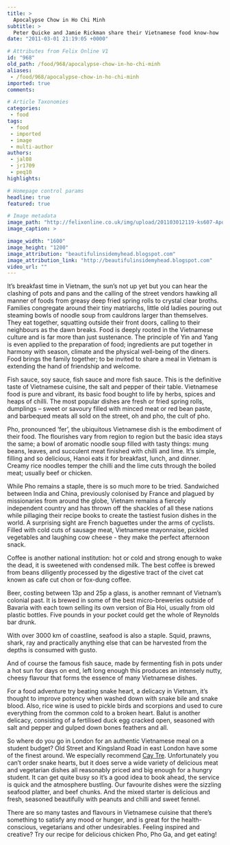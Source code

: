 ```yaml
---
title: >
  Apocalypse Chow in Ho Chi Minh
subtitle: >
  Peter Quicke and Jamie Rickman share their Vietnamese food know-how
date: "2011-03-01 21:19:05 +0000"

# Attributes from Felix Online V1
id: "968"
old_path: /food/968/apocalypse-chow-in-ho-chi-minh
aliases:
 - /food/968/apocalypse-chow-in-ho-chi-minh
imported: true
comments:

# Article Taxonomies
categories:
 - food
tags:
 - food
 - imported
 - image
 - multi-author
authors:
 - jal08
 - jr1709
 - peq10
highlights:

# Homepage control params
headline: true
featured: true

# Image metadata
image_path: "http://felixonline.co.uk/img/upload/201103012119-ks607-Apocalyp.jpg"
image_caption: >

image_width: "1600"
image_height: "1200"
image_attribution: "beautifulinsidemyhead.blogspot.com"
image_attribution_link: "http://beautifulinsidemyhead.blogspot.com"
video_url: ""
---
```


It’s breakfast time in Vietnam, the sun’s not up yet but you can hear the clashing of pots and pans and the calling of the street vendors hawking all manner of foods from greasy deep fried spring rolls to crystal clear broths. Families congregate around their tiny matriarchs, little old ladies pouring out steaming bowls of noodle soup from cauldrons larger than themselves. They eat together, squatting outside their front doors, calling to their neighbours as the dawn breaks. Food is deeply rooted in the Vietnamese culture and is far more than just sustenance. The principle of Yin and Yang is even applied to the preparation of food; ingredients are put together in harmony with season, climate and the physical well-being of the diners. Food brings the family together; to be invited to share a meal in Vietnam is extending the hand of friendship and welcome.

Fish sauce, soy sauce, fish sauce and more fish sauce. This is the definitive taste of Vietnamese cuisine, the salt and pepper of their table. Vietnamese food is pure and vibrant, its basic food bought to life by herbs, spices and heaps of chilli. The most popular dishes are fresh or fried spring rolls, dumplings – sweet or savoury filled with minced meat or red bean paste, and barbequed meats all sold on the street, oh and pho, the cult of pho.

Pho, pronounced ‘fer’, the ubiquitous Vietnamese dish is the embodiment of their food. The flourishes vary from region to region but the basic idea stays the same; a bowl of aromatic noodle soup filled with tasty things: mung beans, leaves, and succulent meat finished with chilli and lime. It’s simple, filling and so delicious, Hanoi eats it for breakfast, lunch, and dinner. Creamy rice noodles temper the chilli and the lime cuts through the boiled meat; usually beef or chicken.

While Pho remains a staple, there is so much more to be tried. Sandwiched between India and China, previously colonised by France and plagued by missionaries from around the globe, Vietnam remains a fiercely independent country and has thrown off the shackles of all these nations while pillaging their recipe books to create the tastiest fusion dishes in the world. A surprising sight are French baguettes under the arms of cyclists. Filled with cold cuts of sausage meat, Vietnamese mayonnaise, pickled vegetables and laughing cow cheese - they make the perfect afternoon snack.

Coffee is another national institution: hot or cold and strong enough to wake the dead, it is sweetened with condensed milk. The best coffee is brewed from beans diligently processed by the digestive tract of the civet cat known as cafe cut chon or fox-dung coffee.

Beer, costing between 13p and 25p a glass, is another remnant of Vietnam’s colonial past. It is brewed in some of the best micro-breweries outside of Bavaria with each town selling its own version of Bia Hoi, usually from old plastic bottles. Five pounds in your pocket could get the whole of Reynolds bar drunk.

With over 3000 km of coastline, seafood is also a staple. Squid, prawns, shark, ray and practically anything else that can be harvested from the depths is consumed with gusto.

And of course the famous fish sauce, made by fermenting fish in pots under a hot sun for days on end, left long enough this produces an intensely nutty, cheesy flavour that forms the essence of many Vietnamese dishes.

For a food adventure try beating snake heart, a delicacy in Vietnam, it’s thought to improve potency when washed down with snake bile and snake blood. Also, rice wine is used to pickle birds and scorpions and used to cure everything from the common cold to a broken heart. Balut is another delicacy, consisting of a fertilised duck egg cracked open, seasoned with salt and pepper and gulped down bones feathers and all.

So where do you go in London for an authentic Vietnamese meal on a student budget? Old Street and Kingsland Road in east London have some of the finest around. We especially recommend [Cay Tre](http://caytresoho.co.uk/). Unfortunately you can’t order snake hearts, but it does serve a wide variety of delicious meat and vegetarian dishes all reasonably priced and big enough for a hungry student. It can get quite busy so it’s a good idea to book ahead, the service is quick and the atmosphere bustling. Our favourite dishes were the sizzling seafood platter, and beef chunks. And the mixed starter is delicious and fresh, seasoned beautifully with peanuts and chilli and sweet fennel.

There are so many tastes and flavours in Vietnamese cuisine that there’s something to satisfy any mood or hunger, and is great for the health-conscious, vegetarians and other undesirables. Feeling inspired and creative? Try our recipe for delicious chicken Pho, Pho Ga, and get eating!
